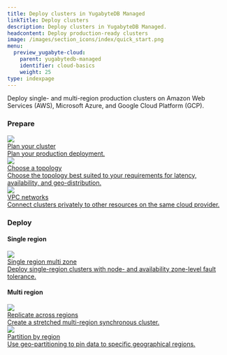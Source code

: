 ```yaml
---
title: Deploy clusters in YugabyteDB Managed
linkTitle: Deploy clusters
description: Deploy clusters in YugabyteDB Managed.
headcontent: Deploy production-ready clusters
image: /images/section_icons/index/quick_start.png
menu:
  preview_yugabyte-cloud:
    parent: yugabytedb-managed
    identifier: cloud-basics
    weight: 25
type: indexpage
---
```


Deploy single- and multi-region production clusters on Amazon Web Services (AWS), Microsoft Azure, and Google Cloud Platform (GCP).

### Prepare

<div class="row">

  <div class="col-12 col-md-6 col-lg-12 col-xl-6">
    <a class="section-link icon-offset" href="create-clusters-overview/">
      <div class="head">
        <img class="icon" src="/images/section_icons/introduction/benefits.png" aria-hidden="true" />
        <div class="title">Plan your cluster</div>
      </div>
      <div class="body">
        Plan your production deployment.
      </div>
    </a>
  </div>

  <div class="col-12 col-md-6 col-lg-12 col-xl-6">
    <a class="section-link icon-offset" href="create-clusters-topology/">
      <div class="head">
        <img class="icon" src="/images/section_icons/explore/planet_scale.png" aria-hidden="true" />
        <div class="title">Choose a topology</div>
      </div>
      <div class="body">
        Choose the topology best suited to your requirements for latency, availability, and geo-distribution.
      </div>
    </a>
  </div>

  <div class="col-12 col-md-6 col-lg-12 col-xl-6">
    <a class="section-link icon-offset" href="cloud-vpcs/">
      <div class="head">
         <img class="icon" src="/images/section_icons/manage/backup.png" aria-hidden="true" />
        <div class="title">VPC networks</div>
      </div>
      <div class="body">
        Connect clusters privately to other resources on the same cloud provider.
      </div>
    </a>
  </div>

</div>

### Deploy

#### Single region

<div class="row">

  <div class="col-12 col-md-6 col-lg-12 col-xl-6">
    <a class="section-link icon-offset" href="create-clusters/create-single-region/">
      <div class="head">
        <img class="icon" src="/images/section_icons/quick_start/create_cluster.png" aria-hidden="true" />
        <div class="title">Single region multi zone</div>
      </div>
      <div class="body">
        Deploy single-region clusters with node- and availability zone-level fault tolerance.
      </div>
    </a>
  </div>

</div>

#### Multi region

<div class="row">

  <div class="col-12 col-md-6 col-lg-12 col-xl-6">
    <a class="section-link icon-offset" href="create-clusters/create-clusters-multisync/">
      <div class="head">
        <img class="icon" src="/images/section_icons/explore/planet_scale.png" aria-hidden="true" />
        <div class="title">Replicate across regions</div>
      </div>
      <div class="body">
        Create a stretched multi-region synchronous cluster.
      </div>
    </a>
  </div>

  <div class="col-12 col-md-6 col-lg-12 col-xl-6">
    <a class="section-link icon-offset" href="create-clusters/create-clusters-geopartition/">
      <div class="head">
        <img class="icon" src="/images/section_icons/explore/planet_scale.png" aria-hidden="true" />
        <div class="title">Partition by region</div>
      </div>
      <div class="body">
        Use geo-partitioning to pin data to specific geographical regions.
      </div>
    </a>
  </div>

</div>
